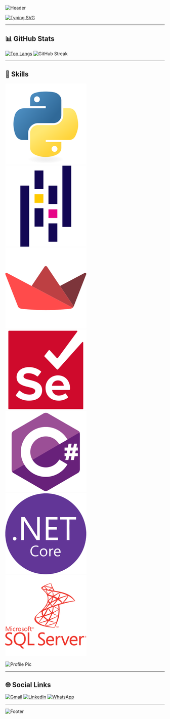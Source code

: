 ![Header](https://capsule-render.vercel.app/api?type=waving&color=00BFFF&height=120&section=header)

[![Typing SVG](https://readme-typing-svg.herokuapp.com/?color=00BFFF&size=35&center=true&vCenter=true&width=1000&lines=Hello!+I'm+Armando+Monsão;21+years+old;From+Brazil;Graduated+in+Systems+Development;Welcome!+:%29)](https://git.io/typing-svg)

---

## 📊 GitHub Stats
[![Top Langs](https://github-readme-stats.vercel.app/api/top-langs/?username=msfArmando&layout=compact&langs_count=7&theme=tokyonight)](https://github.com/msfArmando)
![GitHub Streak](https://github-readme-streak-stats.herokuapp.com?user=msfArmando&theme=tokyonight&date_format=j%20M%5B%20Y%5D&fire=EB5454)

---

## 🚀 Skills
![Python](https://github.com/devicons/devicon/blob/master/icons/python/python-original.svg)
![Pandas](https://github.com/devicons/devicon/blob/master/icons/pandas/pandas-original.svg)
![Streamlit](https://github.com/devicons/devicon/blob/master/icons/streamlit/streamlit-original.svg)
![Selenium](https://github.com/devicons/devicon/blob/master/icons/selenium/selenium-original.svg)
![CSharp](https://raw.githubusercontent.com/devicons/devicon/master/icons/csharp/csharp-original.svg)
![Dotnet](https://raw.githubusercontent.com/devicons/devicon/master/icons/dotnetcore/dotnetcore-original.svg)
![SQL Server](https://raw.githubusercontent.com/devicons/devicon/master/icons/microsoftsqlserver/microsoftsqlserver-plain-wordmark.svg)

![Profile Pic](https://i.pinimg.com/474x/85/10/42/85104213a12b0c898bf33106965bb4c8.jpg)

---

## 🌐 Social Links
[![Gmail](https://img.shields.io/badge/Gmail-D14836?style=for-the-badge&logo=gmail&logoColor=white)](mailto:armandomonsaof@gmail.com)
[![LinkedIn](https://img.shields.io/badge/-LinkedIn-%230077B5?style=for-the-badge&logo=linkedin&logoColor=white)](https://www.linkedin.com/in/armando-mons%C3%A3o-a53642203/)
[![WhatsApp](https://img.shields.io/badge/WhatsApp-25D366?style=for-the-badge&logo=whatsapp&logoColor=white)](https://api.whatsapp.com/send/?phone=5581983906576&text&type=phone_number&app_absent=0)

---

![Footer](https://capsule-render.vercel.app/api?type=waving&color=00BFFF&height=120&section=footer)
